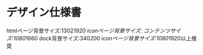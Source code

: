 デザイン仕様書
===============
htmlページ背景サイズ:1302*1920
iconページ背景サイズ:
コンテンツサイズ:1080*1660
dock背景サイズ:340*200
iconページ背景サイズ:1080*1920以上推奨
